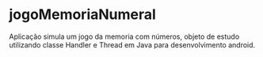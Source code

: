 # jogoMemoriaNumeral
Aplicação simula um jogo da memoria com números, objeto de estudo utilizando classe Handler e Thread em Java para desenvolvimento android. 
